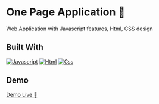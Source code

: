 # One Page Application 🤿

Web Application with Javascript features, Html, CSS design

## Built With

[![Javascript][Javascript.com]][Javascript-url]
[![Html][Html.com]][Html-url]
[![Css][Css.com]][Css-url]

## Demo

[Demo Live 🤿](https://astounding-yeot-f1db7d.netlify.app/)

<!-- MARKDOWN LINKS & IMAGES -->
[Javascript.com]: https://img.shields.io/badge/JavaScript-F7DF1E?style=for-the-badge&logo=javascript&logoColor=black
[Javascript-url]: https://www.javascript.com/
[Html.com]: https://img.shields.io/badge/HTML5-E34F26?style=for-the-badge&logo=html5&logoColor=white
[Html-url]: https://html.com/
[Css.com]: https://img.shields.io/badge/CSS3-1572B6?style=for-the-badge&logo=css3&logoColor=white
[Css-url]: https://www.w3.org/Style/CSS/Overview.en.html
